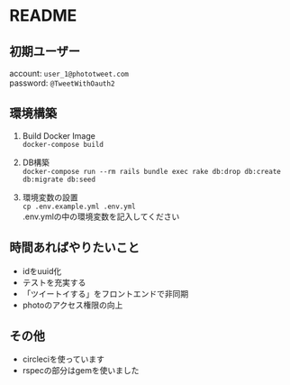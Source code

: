 # README

## 初期ユーザー
account: `user_1@phototweet.com`  
password: `@TweetWithOauth2`

## 環境構築
1. Build Docker Image  
`docker-compose build`

2. DB構築  
`docker-compose run --rm rails bundle exec rake db:drop db:create db:migrate db:seed`

3. 環境変数の設置  
`cp .env.example.yml .env.yml`  
.env.ymlの中の環境変数を記入してください

## 時間あればやりたいこと
- idをuuid化
- テストを充実する
- 「ツイートイする」をフロントエンドで非同期
- photoのアクセス権限の向上

## その他
- circleciを使っています
- rspecの部分はgemを使いました
